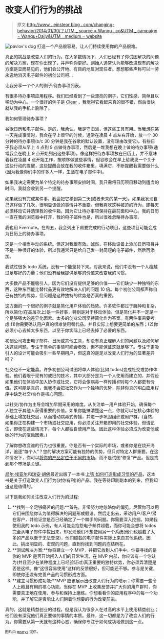 # 改变人们行为的挑战

> 原文:[http://www . einsteor blog . com/changing-behavior/2014/01/30/？UTM _ source = Wanqu . co&UTM _ campaign = Wanqu+Daily&UTM _ medium = website](http://www.instigatorblog.com/changing-behavior/2014/01/30/?utm_source=wanqu.co&utm_campaign=Wanqu+Daily&utm_medium=website)

![pavlov's dog](../Images/8ce038822d87d084a387c5bf921f690a.png)
打造一个产品很容易。让人们持续使用你的产品很难。

真正的挑战是改变人们的行为。在大多数情况下，人们已经有了你试图解决的问题的解决方案，现在你出现了，并声称你更好。创始人通常认为能够改进现有的解决方案是显而易见的，他们会公开地、有目的地反对现任者。想想那些声称可以一劳永逸地消灭电子邮件的初创公司吧…

让我分享一个个人的例子:待办事项列表。

有很多待办事项应用程序。我们已经看到了一些漂亮的例子，它们性感、简单且以移动为中心。一个很好的例子是 [Clear](http://realmacsoftware.com/clear) ，我觉得它看起来真的很不错，然后很快就从我的手机上删除了。

我如何管理待办事项？

谷歌日历和电子邮件。是的，我承认。我是守旧派，但这些工具有用。当我想在某一天完成事情时，我会在早上很早的时候，通常在凌晨 4 点左右开始，放一个 30 分钟的待办事项(b/c 30 分钟是我在谷歌的默认设置，没有理由改变它)。有些日子我必须从早上 4 点到 9 点做待办事项，然后是一堆我想在晚上做的待办事项(通常我会在晚上 9 点开始列出这些事项)。像这样把待办事项放在日历上，并不意味着我在凌晨 4 点开始工作，按顺序做这些事情，但谷歌会在早上给我发一个关于这些行动的提醒，这些提醒会放在我的收件箱里，填满它，不断提醒我需要做什么(因为我像你们中的许多人一样，生活在电子邮件中)。

如果我决定需要为某个特定的待办事项安排时间，我只需将日历项目移动到适当的时间，我就会收到另一个提醒。

如果我没有完成某件事，我会把它移到第二天(或者未来的某一天)。如果我发现自己这样做了几次，很明显该做的事情并不重要。但我喜欢这种被迫的行为，即每天必须移动它并清理我的收件箱，因为它让待办事项保持在最前面和中心。我的日历一直在我的浏览器中打开，我的电子邮件也是，所以很难忽略待办事项。

我也用 Evernote。在周五，我会列出下周要完成的行动项目，这些项目可能会成为日历上的待办事项。

这是一个相当手动的系统。但这对我很有效。诚然，在移动设备上添加日历项目并不是一种很好的体验，所以我通常只是给自己发一封简短的电子邮件，然后再添加。

我试过很多 todo 系统。没有一个能坚持下来。对我来说，他们中没有一个人超越过足够好的力量；他们没有给我提供足够的价值来改变我的习惯。

大多数产品不能吸引人，因为它们没有提供足够的价值——它们缺少一种独特的东西，这种东西能比替代品更有效地解决人们的问题 10 倍。每个初创公司都声称自己有独特的优势，但问题是这种独特的优势是否真的重要。

这方面的一个很好的例子就是简化用户体验的趋势。许多软件都过于臃肿和复杂，所以简化(在高层次上)是一件好事，特别是对于移动体验。但是简化并不一定是一个足够强大的差异化因素。太多的创业公司坚持简化作为答案。有两件事需要考虑:(1)你需要确认用户真的很难使用替代品，并且实际上想要更简单的东西；(2)你必须小心去掉太多东西，以至于你实际上已经去掉了必要的东西。

初创公司攻击电子邮件、日历或其他工具，却没有真正理解人们的问题以及如何解决这些问题。专注于简单的事情可能会奏效，但不能保证这就足够了。专注于更吸引人的设计可能会吸引一些早期用户，但这真的是足以改变人们行为的显著差异吗？

社交也不一定能赢。许多初创公司试图将单人体验(比如 todos)变成社交或协作体验。他们着眼于现有的或旧的技术，其中大部分是为一个人使用而建立的，并假设如果他们在体验中加入协作或社交，它将会像病毒一样传播*和*对每个人都更有价值。这可能是真的，但我不会把社交作为一个独特的优势，除非你真的明白应用程序中缺乏社交/协作是核心问题。

以社交/协作为主导会增加早期采用的难度。从关注单一用户体验开始，确保每个人独立于其他人获得重要的价值。如果你能搞清楚这一点，你就可以在核心体验的基础上增加社交层，从而推动病毒式传播，并进一步巩固组织或用户群。(当然，如果你正在构建一个市场或社交应用，你必须关注开箱即用的社交体验，但请记住，即使在这些情况下，每个人都独自使用产品，因此这种体验必须成为改变他或她的行为的驱动因素。)

了解你想改变谁的行为也很重要。你是否有一个实际的市场，或者你是在烧开海洋，追逐“每个人”？您的解决方案可能有独特的优势，但只对特定人群重要。在这种情况下，你可以[将你的产品定位于不同的市场](http://www.instigatorblog.com/product-market-fit-or-market-product-fit/2010/08/10/)，而不是试图“修复”产品。但是找到那个市场是关键。

[尼尔·埃亚尔](http://twitter.com/nireyal)和[瑞安·胡佛](https://twitter.com/rrhoover)最近出版了一本书:[上钩:如何打造形成习惯的产品](http://www.amazon.com/Hooked-How-Build-Habit-Forming-Products-ebook/dp/B00HJ4A43S)，这本书是关于打造改变人们行为(对你有利)的产品。我在等待印刷副本的到来，但我知道这是值得的。

以下是我如何关注改变人们行为的过程:

1.  **找到一个足够痛苦的问题:**首先，非常努力地忽略你的偏见，尽管你可以用它们来围绕你认为值得解决的问题形成假设。然后走出去，采访用户/客户/潜在客户，并验证您是否已经确定了一个棘手的问题。你需要深入挖掘。如果我使用我的 todo 示例，有人可能会抱怨电子邮件超载，而你可能会想将 todos 完全从电子邮件中拔出来，却发现他们不想使用另一个系统(他们也超载了太多的产品以至于无法登录)，他们超载的电子邮件实际上来自其他系统。因此，挑出明显的、宏观的问题，直到你找到问题的症结所在。
2.  **测试解决方案:**你将建立一个 MVP，并把它放到人们手中。你要寻找的是你的 MVP 是否开始闯入人们的日常生活。在 MVP 内部，你应该有一个你认为(并且至少在某种程度上已经验证过)真正重要的独特优势，你必须弄清楚是否是这样。像“这很容易使用”这样的反馈很好，但可能还不够。参与是关键，即使你还没有完善产品的习惯形成方面。
3.  **建立习惯形成功能:**MVP 应该展示出改变人们行为的暗示；你需要一些令人上瘾且有用的核心功能。当你在 MVP 上收集反馈并扩大你的用户群时，你需要真正地在使用、参与和保持上磨练。你想看看你的应用程序中的每一个功能，并了解它是否能让人们朝着你想要的行为改变前进。

真的，这就是精益创业的过程。但是我认为很多人在过高的水平上使用精益创业；他们没有深究他们真正要做的事情的本质。最终，这一切都是为了改变人们的行为。你需要从第一天就有这种心态，确保你专注于如何成功地做到这一点。

<small>图片由 [gearys](http://www.flickr.com/photos/gearys/494235293/sizes/o/) 提供。</small>